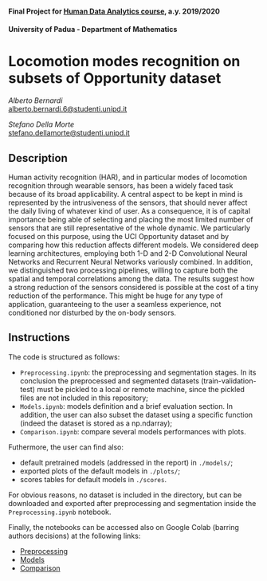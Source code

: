 #### Final Project for [Human Data Analytics course](http://www.dei.unipd.it/~rossi/), a.y. 2019/2020

#### University of Padua - Department of Mathematics

# Locomotion modes recognition on subsets of Opportunity dataset

*Alberto Bernardi* \
alberto.bernardi.6@studenti.unipd.it

*Stefano Della Morte* \
stefano.dellamorte@studenti.unipd.it


## Description
Human activity recognition (HAR), and in particular modes of locomotion recognition through 
wearable sensors, has been a widely faced task because of its broad applicability. 
A central aspect to be kept in mind is represented by the intrusiveness of the sensors, that should never affect the daily living of whatever kind of user.
As a consequence, it is of capital importance being able of selecting and placing the most limited number of sensors that are still representative of the whole dynamic. 
We particularly focused on this purpose, using the UCI Opportunity dataset and by comparing how this reduction affects different models.
We considered deep learning architectures, employing both 1-D and 2-D Convolutional Neural Networks and Recurrent Neural Networks variously combined. 
In addition, we distinguished two processing pipelines, willing to capture both the spatial and temporal correlations among the data.
The results suggest how a strong reduction of the sensors considered is possible at the cost of a tiny reduction of the performance.
This might be huge for any type of application, guaranteeing to the user a seamless experience, not conditioned nor disturbed by the on-body sensors.


## Instructions
The code is structured as follows:
* `Preprocessing.ipynb`: the preprocessing and segmentation stages. In its conclusion the preprocessed and segmented datasets (train-validation-test) must be pickled to a local or remote machine, since the pickled files are not included in this repository;
* `Models.ipynb`: models definition and a brief evaluation section. In addition, the user can also subset the dataset using a specific function (indeed the dataset is stored as a np.ndarray);
* `Comparison.ipynb`: compare several models performances with plots.

Futhermore, the user can find also:
* default pretrained models (addressed in the report) in `./models/`;
* exported plots of the default models in `./plots/`;
* scores tables for default models in `./scores`.

For obvious reasons, no dataset is included in the directory, but can be downloaded and exported after preprocessing and segmentation inside the `Preprocessing.ipynb` notebook.

Finally, the notebooks can be accessed also on Google Colab (barring authors decisions) at the following links:
* [Preprocessing](https://colab.research.google.com/drive/1iNZN0DZq9I8prnEf07IbGHEVx0bHHGwi?usp=sharing)
* [Models](https://colab.research.google.com/drive/11YslYdPONF6ajAnnB-actRCkZrFdelp_?usp=sharing)
* [Comparison](https://colab.research.google.com/drive/1iNZN0DZq9I8prnEf07IbGHEVx0bHHGwi?usp=sharing)
